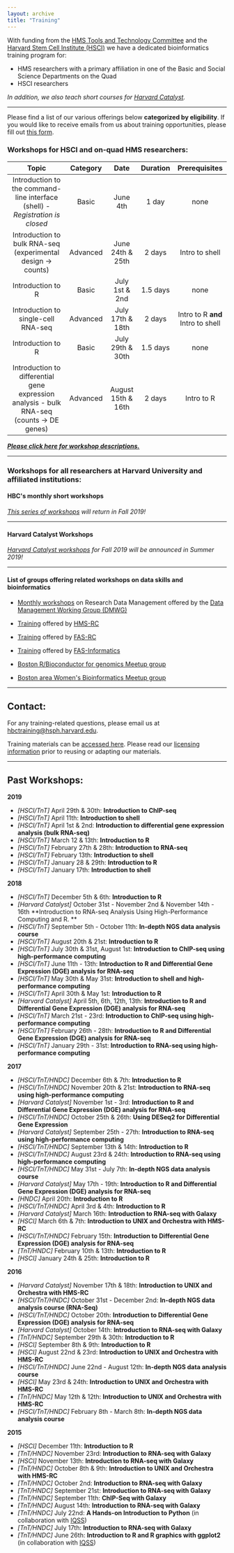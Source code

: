 ```yaml
---
layout: archive
title: "Training"
---
```


With funding from the [HMS Tools and Technology Committee](https://hms.harvard.edu/research/hms-researcher-resources/tools-and-technology) and the [Harvard Stem Cell Institute (HSCI)](https://hsci.harvard.edu/) we have a dedicated bioinformatics training program for:

- HMS researchers with a primary affiliation in one of the Basic and Social Science Departments on the Quad 
- HSCI researchers 

*In addition, we also teach short courses for [Harvard Catalyst](http://catalyst.harvard.edu/services/bioinformatics-workshops/).*

***

Please find a list of our various offerings below **categorized by eligibility**. If you would like to receive emails from us about training opportunities, please fill out [this form](https://harvard.az1.qualtrics.com/jfe/form/SV_6nGqk2i8RUi2oN7). 

### Workshops for HSCI and on-quad HMS researchers:

| Topic | Category | Date | Duration | Prerequisites |
| :----: | :----: | :----: | :----: | :----: |
| Introduction to the command-line interface (shell) - *Registration is closed* | Basic | June 4th | 1 day | none |
| Introduction to bulk RNA-seq (experimental design -> counts) | Advanced | June 24th & 25th | 2 days | Intro to shell |
| Introduction to R | Basic | July 1st & 2nd | 1.5 days | none |
| Introduction to single-cell RNA-seq | Advanced | July 17th & 18th | 2 days | Intro to R **and** Intro to shell |
| Introduction to R | Basic | July 29th & 30th | 1.5 days | none |
| Introduction to differential gene expression analysis - bulk RNA-seq (counts -> DE genes) | Advanced | August 15th & 16th | 2 days | Intro to R |

***[Please click here for workshop descriptions.](https://hbctraining.github.io/main/#introduction-to-next-generation-sequencing-ngs-analysis-series)***

***

### Workshops for all researchers at Harvard University and affiliated institutions:

#### HBC's monthly short workshops

*[This series of workshops](https://hbctraining.github.io/main/#current-topics-in-bioinformatics-series) will return in Fall 2019!*

***

#### Harvard Catalyst Workshops

*[Harvard Catalyst workshops](https://catalyst.harvard.edu/services/bioinformatics-workshops/) for Fall 2019 will be announced in Summer 2019!*

***

#### List of groups offering related workshops on data skills and bioinformatics

* [Monthly workshops](https://datamanagement.hms.harvard.edu/news-events) on Research Data Management offered by the [Data Management Working Group (DMWG)](https://datamanagement.hms.harvard.edu/)

* [Training](https://wiki.rc.hms.harvard.edu:8443/display/O2/User+Training) offered by [HMS-RC](https://rc.hms.harvard.edu/)

* [Training](https://www.rc.fas.harvard.edu/training/) offered by [FAS-RC](https://www.rc.fas.harvard.edu/)

* [Training](https://informatics.fas.harvard.edu/category/tutorials.html) offered by [FAS-Informatics](https://informatics.fas.harvard.edu/)

* [Boston R/Bioconductor for genomics Meetup group](https://www.meetup.com/Boston-R-Bioconductor-for-genomics/)

* [Boston area Women's Bioinformatics Meetup group](https://www.meetup.com/boston-area-womens-bioinformatics/)

***

## Contact:

For any training-related questions, please email us at [hbctraining@hsph.harvard.edu](mailto:hbctraining@hsph.harvard.edu).

Training materials can be [accessed here](https://hbctraining.github.io/main/). Please read our [licensing information](https://hbctraining.github.io/main/license) prior to reusing or adapting our materials.

***

## Past Workshops:

**2019**

* *[HSCI/TnT]* April 29th & 30th: **Introduction to ChIP-seq**
* *[HSCI/TnT]* April 11th: **Introduction to shell**
* *[HSCI/TnT]* April 1st & 2nd: **Introduction to differential gene expression analysis (bulk RNA-seq)**
* *[HSCI/TnT]* March 12 & 13th: **Introduction to R**
* *[HSCI/TnT]* February 27th & 28th: **Introduction to RNA-seq**
* *[HSCI/TnT]* February 13th: **Introduction to shell**
* *[HSCI/TnT]* January 28 & 29th: **Introduction to R**
* *[HSCI/TnT]* January 17th: **Introduction to shell**

**2018**

* *[HSCI/TnT]* December 5th & 6th: **Introduction to R**
* *[Harvard Catalyst]* October 31st - November 2nd & November 14th - 16th **Introduction to RNA-seq Analysis Using High-Performance Computing and R. **
* *[HSCI/TnT]* September 5th - October 11th: **In-depth NGS data analysis course**
* *[HSCI/TnT]* August 20th & 21st: **Introduction to R**
* *[HSCI/TnT]* July 30th & 31st, August 1st: **Introduction to ChIP-seq using high-performance computing**
* *[HSCI/TnT]* June 11th - 13th: **Introduction to R and Differential Gene Expression (DGE) analysis for RNA-seq**
* *[HSCI/TnT]* May 30th & May 31st: **Introduction to shell and high-performance computing**
* *[HSCI/TnT]* April 30th & May 1st: **Introduction to R**
* *[Harvard Catalyst]* April 5th, 6th, 12th, 13th: **Introduction to R and Differential Gene Expression (DGE) analysis for RNA-seq**
* *[HSCI/TnT]* March 21st - 23rd: **Introduction to ChIP-seq using high-performance computing**
* *[HSCI/TnT]* February 26th - 28th: **Introduction to R and Differential Gene Expression (DGE) analysis for RNA-seq**
* *[HSCI/TnT]* January 29th - 31st: **Introduction to RNA-seq using high-performance computing**

**2017**

* *[HSCI/TnT/HNDC]* December 6th & 7th: **Introduction to R**
* *[HSCI/TnT/HNDC]* November 20th & 21st: **Introduction to RNA-seq using high-performance computing**
* *[Harvard Catalyst]* November 1st - 3rd: **Introduction to R and Differential Gene Expression (DGE) analysis for RNA-seq**
* *[HSCI/TnT/HNDC]* October 25th & 26th: **Using DESeq2 for Differential Gene Expression**
* *[Harvard Catalyst]* September 25th - 27th: **Introduction to RNA-seq using high-performance computing**
* *[HSCI/TnT/HNDC]* September 13th & 14th: **Introduction to R**
* *[HSCI/TnT/HNDC]* August 23rd & 24th: **Introduction to RNA-seq using high-performance computing**
* *[HSCI/TnT/HNDC]* May 31st - July 7th: **In-depth NGS data analysis course**
* *[Harvard Catalyst]* May 17th - 19th: **Introduction to R and Differential Gene Expression (DGE) analysis for RNA-seq**
* *[HNDC]* April 20th: **Introduction to R**
* *[HSCI/TnT/HNDC]* April 3rd & 4th: **Introduction to R**
* *[Harvard Catalyst]* March 16th: **Introduction to RNA-seq with Galaxy**
* *[HSCI]* March 6th & 7th: **Introduction to UNIX and Orchestra with HMS-RC**
* *[HSCI/TnT/HNDC]* February 15th: **Introduction to Differential Gene Expression (DGE) analysis for RNA-seq**
* *[TnT/HNDC]* February 10th & 13th: **Introduction to R**
* *[HSCI]* January 24th & 25th: **Introduction to R**

**2016**

* *[Harvard Catalyst]* November 17th & 18th: **Introduction to UNIX and Orchestra with HMS-RC**
* *[HSCI/TnT/HNDC]* October 31st - December 2nd: **In-depth NGS data analysis course (RNA-Seq)**
* *[HSCI/TnT/HNDC]* October 20th: **Introduction to Differential Gene Expression (DGE) analysis for RNA-seq**
* *[Harvard Catalyst]* October 14th: **Introduction to RNA-seq with Galaxy**
* *[TnT/HNDC]* September 29th & 30th: **Introduction to R**
* *[HSCI]* September 8th & 9th: **Introduction to R**
* *[HSCI]* August 22nd & 23rd: **Introduction to UNIX and Orchestra with HMS-RC**
* *[HSCI/TnT/HNDC]* June 22nd - August 12th: **In-depth NGS data analysis course**
* *[HSCI]* May 23rd & 24th: **Introduction to UNIX and Orchestra with HMS-RC**
* *[TnT/HNDC]* May 12th & 12th: **Introduction to UNIX and Orchestra with HMS-RC**
* *[HSCI/TnT/HNDC]* February 8th - March 8th: **In-depth NGS data analysis course**

**2015**

* *[HSCI]* December 11th: **Introduction to R**
* *[TnT/HNDC]* November 23rd: **Introduction to RNA-seq with Galaxy**
* *[HSCI]* November 13th: **Introduction to RNA-seq with Galaxy**
* *[TnT/HNDC]* October 8th & 9th: **Introduction to UNIX and Orchestra with HMS-RC**
* *[TnT/HNDC]* October 2nd: **Introduction to RNA-seq with Galaxy**
* *[TnT/HNDC]* September 21st: **Introduction to RNA-seq with Galaxy**
* *[TnT/HNDC]* September 11th: **ChIP-Seq with Galaxy**
* *[TnT/HNDC]* August 14th: **Introduction to RNA-seq with Galaxy**
* *[TnT/HNDC]* July 22nd: **A Hands-on Introduction to Python** (in collaboration with [IQSS](http://www.iq.harvard.edu/))
* *[TnT/HNDC]* July 17th: **Introduction to RNA-seq with Galaxy**
* *[TnT/HNDC]* June 26th: **Introduction to R and R graphics with ggplot2** (in collaboration with [IQSS](http://www.iq.harvard.edu/))
